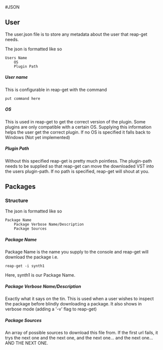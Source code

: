 #JSON

## User

The user.json file is to store any metadata about the user that reap-get needs.

The json is formatted like so
```
Users Name
    OS
    Plugin Path

```

##### User name

This is configurable in reap-get with the command

```
put command here
```

##### OS

This is used in reap-get to get the correct version of the plugin. Some plugins are only compatible with a certain OS. Supplying this information helps the user get the correct plugin. If no OS is specified it falls back to Windows (Not yet implemented)

##### Plugin Path

Without this specified reap-get is pretty much pointless. The plugin-path needs to be supplied so that reap-get can move the downloaded VST into the users plugin-path. If no path is specified, reap-get will shout at you.

## Packages 
### Structure

The json is formatted like so
```
Package Name
    Package Verbose Name/Description
    Package Sources
```
##### Package Name

Package Name is the name you supply to the console and reap-get will download the package
i.e.
```
reap-get -i synth1
```

Here, synth1 is our Package Name.

##### Package Verbose Name/Description

Exactly what it says on the tin. This is used when a user wishes to inspect the package before blindly downloading a package. It also shows in verbose mode (adding a '-v' flag to reap-get)

##### Package Sources

An array of possible sources to download this file from. If the first url fails, it trys the next one and the next one, and the next one... and the next one... AND THE NEXT ONE.
